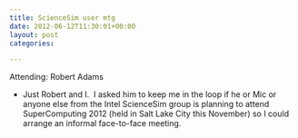 ```yaml
---
title: ScienceSim user mtg
date: 2012-06-12T11:30:01+00:00
layout: post
categories:

---
```

Attending: Robert Adams

  * Just Robert and I.  I asked him to keep me in the loop if he or Mic or anyone else from the Intel ScienceSim group is planning to attend SuperComputing 2012 (held in Salt Lake City this November) so I could arrange an informal face-to-face meeting.
